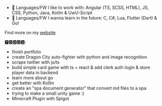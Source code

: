 - 🌱 Languages/FW I like to work with: Angular (TS, SCSS, HTML), JS, CSS, Python, Java, Kotlin & UwU-Script
- 💫 Languages/FW I wanna learn in the future: C, C#, Lua, Flutter (Dart) & Go!

Find more on my [website](http://shuka.rip)

🆃🅾🅳🅾🆂:
- finish portfolio
- create Dragon City auto-fighter with python and image recognition
- scrape twitter with js/ts
- build simple card game with ts + react & add clerk auth login & store player data in backend
- learn more about go
- get better with Kotlin
- create an "spa document generator" that convert md files to a spa
- trying to make a small unity game :)
- Minecraft Plugin with Spigot
